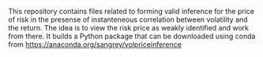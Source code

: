 This repository contains files related to forming valid inference for the price of risk in the presense of
instanteneous correlation between volatility and the return. 
The idea is to view the risk price as weakly identified and work from there.
It builds a Python package that can be downloaded using conda from 
https://anaconda.org/sangrey/volpriceinference
